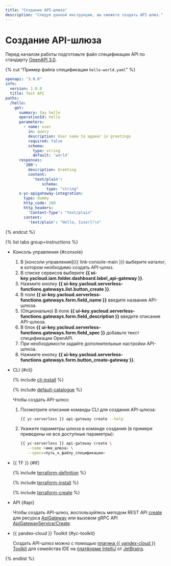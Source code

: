```yaml
---
title: "Создание API-шлюза"
description: "Следуя данной инструкции, вы сможете создать API-шлюз."
---
```


# Создание API-шлюза

Перед началом работы подготовьте файл спецификации API по стандарту [OpenAPI 3.0](https://github.com/OAI/OpenAPI-Specification).

{% cut "Пример файла спецификации `hello-world.yaml`" %}

```yaml
openapi: "3.0.0"
info:
  version: 1.0.0
  title: Test API
paths:
  /hello:
    get:
      summary: Say hello
      operationId: hello
      parameters:
        - name: user
          in: query
          description: User name to appear in greetings
          required: false
          schema:
            type: string
            default: 'world'
      responses:
        '200':
          description: Greeting
          content:
            'text/plain':
                schema:
                  type: "string"
      x-yc-apigateway-integration:
        type: dummy
        http_code: 200
        http_headers:
          'Content-Type': "text/plain"
        content:
          'text/plain': "Hello, {user}!\n"
```

{% endcut %}

{% list tabs group=instructions %}

- Консоль управления {#console}

    1. В [консоли управления]({{ link-console-main }}) выберите каталог, в котором необходимо создать API-шлюз.
    1. В списке сервисов выберите **{{ ui-key.yacloud.iam.folder.dashboard.label_api-gateway }}**.
    1. Нажмите кнопку **{{ ui-key.yacloud.serverless-functions.gateways.list.button_create }}**.
    1. В поле **{{ ui-key.yacloud.serverless-functions.gateways.form.field_name }}** введите название API-шлюза.
    1. (Опционально) В поле **{{ ui-key.yacloud.serverless-functions.gateways.form.field_description }}** введите описание API-шлюза.
    1. В блок **{{ ui-key.yacloud.serverless-functions.gateways.form.field_spec }}** добавьте текст спецификации OpenAPI.
    1. При необходимости задайте дополнительные настройки API-шлюза.
    1. Нажмите кнопку **{{ ui-key.yacloud.serverless-functions.gateways.form.button_create-gateway }}**.

- CLI {#cli}

    {% include [cli-install](../../_includes/cli-install.md) %}

    {% include [default-catalogue](../../_includes/default-catalogue.md) %}

    Чтобы создать API-шлюз:

    1. Посмотрите описание команды CLI для создания API-шлюза:

        ```bash
        {{ yc-serverless }} api-gateway create --help
        ```

    1. Укажите параметры шлюза в команде создания (в примере приведены не все доступные параметры):

        ```bash
        {{ yc-serverless }} api-gateway create \
           --name <имя_шлюза> \
           --spec=<путь_к_файлу_спецификации>
        ```

- {{ TF }} {#tf}

  {% include [terraform-definition](../../_tutorials/terraform-definition.md) %}

  {% include [terraform-install](../../_includes/terraform-install.md) %}

  {% include [terraform-create](../../_includes/api-gateway/terraform-create.md) %}

- API {#api}

  Чтобы создать API-шлюз, воспользуйтесь методом REST API [create](../apigateway/api-ref/ApiGateway/create.md) для ресурса [ApiGateway](../apigateway/api-ref/ApiGateway/index.md) или вызовом gRPC API [ApiGatewayService/Create](../apigateway/api-ref/grpc/apigateway_service.md#Create).


- {{ yandex-cloud }} Toolkit {#yc-toolkit}

  Создать API-шлюз можно с помощью [плагина {{ yandex-cloud }} Toolkit](https://github.com/yandex-cloud/ide-plugin-jetbrains) для семейства IDE на [платформе IntelliJ](https://www.jetbrains.com/ru-ru/opensource/idea/) от [JetBrains](https://www.jetbrains.com/).


{% endlist %}
